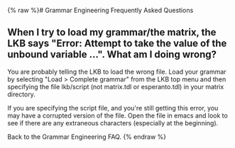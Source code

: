 {% raw %}# Grammar Engineering Frequently Asked Questions

## When I try to load my grammar/the matrix, the LKB says "Error: Attempt to take the value of the unbound variable ...". What am I doing wrong?

You are probably telling the LKB to load the wrong file. Load your
grammar by selecting "Load &gt; Complete grammar" from the LKB top menu
and then specifying the file lkb/script (not matrix.tdl or
esperanto.tdl) in your matrix directory.

If you are specifying the script file, and you're still getting this
error, you may have a corrupted version of the file. Open the file in
emacs and look to see if there are any extraneous characters (especially
at the beginning).

Back to the Grammar Engineering FAQ.
<update date omitted for speed>{% endraw %}